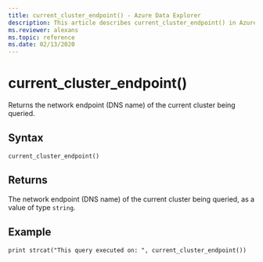 ```yaml
---
title: current_cluster_endpoint() - Azure Data Explorer
description: This article describes current_cluster_endpoint() in Azure Data Explorer.
ms.reviewer: alexans
ms.topic: reference
ms.date: 02/13/2020
---
```

# current_cluster_endpoint()

Returns the network endpoint (DNS name) of the current cluster being queried.

## Syntax

`current_cluster_endpoint()`

## Returns

The network endpoint (DNS name) of the current cluster being queried,
as a value of type `string`.

## Example

```kusto
print strcat("This query executed on: ", current_cluster_endpoint())
```